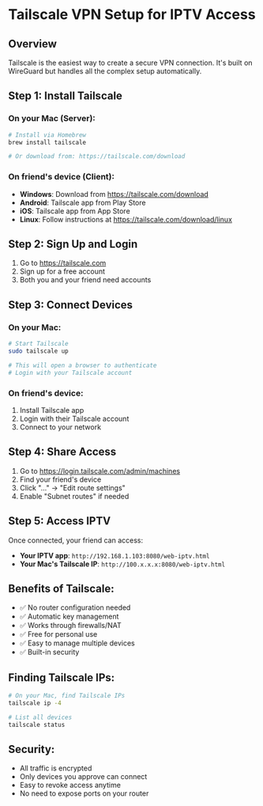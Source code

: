 # Tailscale VPN Setup for IPTV Access

## Overview
Tailscale is the easiest way to create a secure VPN connection. It's built on WireGuard but handles all the complex setup automatically.

## Step 1: Install Tailscale

### On your Mac (Server):
```bash
# Install via Homebrew
brew install tailscale

# Or download from: https://tailscale.com/download
```

### On friend's device (Client):
- **Windows**: Download from https://tailscale.com/download
- **Android**: Tailscale app from Play Store
- **iOS**: Tailscale app from App Store
- **Linux**: Follow instructions at https://tailscale.com/download/linux

## Step 2: Sign Up and Login

1. Go to https://tailscale.com
2. Sign up for a free account
3. Both you and your friend need accounts

## Step 3: Connect Devices

### On your Mac:
```bash
# Start Tailscale
sudo tailscale up

# This will open a browser to authenticate
# Login with your Tailscale account
```

### On friend's device:
1. Install Tailscale app
2. Login with their Tailscale account
3. Connect to your network

## Step 4: Share Access

1. Go to https://login.tailscale.com/admin/machines
2. Find your friend's device
3. Click "..." → "Edit route settings"
4. Enable "Subnet routes" if needed

## Step 5: Access IPTV

Once connected, your friend can access:
- **Your IPTV app**: `http://192.168.1.103:8080/web-iptv.html`
- **Your Mac's Tailscale IP**: `http://100.x.x.x:8080/web-iptv.html`

## Benefits of Tailscale:
- ✅ No router configuration needed
- ✅ Automatic key management
- ✅ Works through firewalls/NAT
- ✅ Free for personal use
- ✅ Easy to manage multiple devices
- ✅ Built-in security

## Finding Tailscale IPs:
```bash
# On your Mac, find Tailscale IPs
tailscale ip -4

# List all devices
tailscale status
```

## Security:
- All traffic is encrypted
- Only devices you approve can connect
- Easy to revoke access anytime
- No need to expose ports on your router
